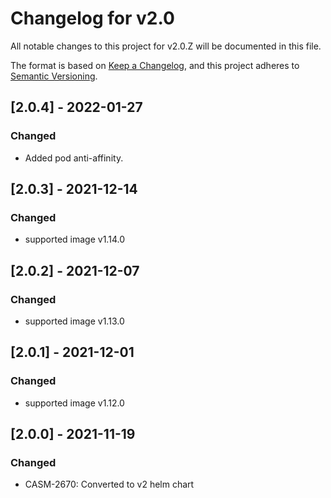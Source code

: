 # Changelog for v2.0

All notable changes to this project for v2.0.Z will be documented in this file.

The format is based on [Keep a Changelog](https://keepachangelog.com/en/1.0.0/),
and this project adheres to [Semantic Versioning](https://semver.org/spec/v2.0.0.html).

## [2.0.4] - 2022-01-27

### Changed

- Added pod anti-affinity.

## [2.0.3] - 2021-12-14

### Changed

- supported image v1.14.0

## [2.0.2] - 2021-12-07

### Changed

- supported image v1.13.0

## [2.0.1] - 2021-12-01

### Changed

- supported image v1.12.0

## [2.0.0] - 2021-11-19

### Changed

- CASM-2670: Converted to v2 helm chart
